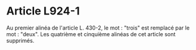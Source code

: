 # Article L924-1

Au premier alinéa de l'article L. 430-2, le mot : "trois" est remplacé par le mot : "deux". Les quatrième et cinquième alinéas de cet article sont supprimés.

